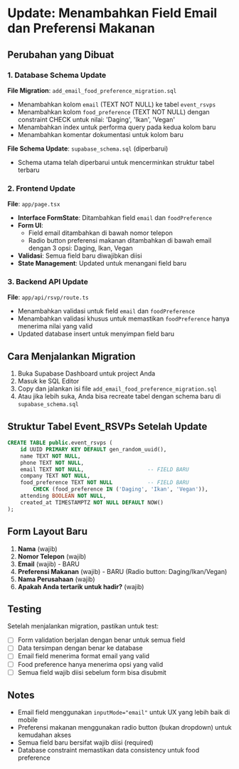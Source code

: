 # Update: Menambahkan Field Email dan Preferensi Makanan

## Perubahan yang Dibuat

### 1. Database Schema Update

**File Migration**: `add_email_food_preference_migration.sql`
- Menambahkan kolom `email` (TEXT NOT NULL) ke tabel `event_rsvps`
- Menambahkan kolom `food_preference` (TEXT NOT NULL) dengan constraint CHECK untuk nilai: 'Daging', 'Ikan', 'Vegan'
- Menambahkan index untuk performa query pada kedua kolom baru
- Menambahkan komentar dokumentasi untuk kolom baru

**File Schema Update**: `supabase_schema.sql` (diperbarui)
- Schema utama telah diperbarui untuk mencerminkan struktur tabel terbaru

### 2. Frontend Update

**File**: `app/page.tsx`
- **Interface FormState**: Ditambahkan field `email` dan `foodPreference`
- **Form UI**: 
  - Field email ditambahkan di bawah nomor telepon
  - Radio button preferensi makanan ditambahkan di bawah email dengan 3 opsi: Daging, Ikan, Vegan
- **Validasi**: Semua field baru diwajibkan diisi
- **State Management**: Updated untuk menangani field baru

### 3. Backend API Update

**File**: `app/api/rsvp/route.ts`
- Menambahkan validasi untuk field `email` dan `foodPreference`
- Menambahkan validasi khusus untuk memastikan `foodPreference` hanya menerima nilai yang valid
- Updated database insert untuk menyimpan field baru

## Cara Menjalankan Migration

1. Buka Supabase Dashboard untuk project Anda
2. Masuk ke SQL Editor
3. Copy dan jalankan isi file `add_email_food_preference_migration.sql`
4. Atau jika lebih suka, Anda bisa recreate tabel dengan schema baru di `supabase_schema.sql`

## Struktur Tabel Event_RSVPs Setelah Update

```sql
CREATE TABLE public.event_rsvps (
    id UUID PRIMARY KEY DEFAULT gen_random_uuid(),
    name TEXT NOT NULL,
    phone TEXT NOT NULL,
    email TEXT NOT NULL,                    -- FIELD BARU
    company TEXT NOT NULL,
    food_preference TEXT NOT NULL           -- FIELD BARU
        CHECK (food_preference IN ('Daging', 'Ikan', 'Vegan')),
    attending BOOLEAN NOT NULL,
    created_at TIMESTAMPTZ NOT NULL DEFAULT NOW()
);
```

## Form Layout Baru

1. **Nama** (wajib)
2. **Nomor Telepon** (wajib)  
3. **Email** (wajib) - BARU
4. **Preferensi Makanan** (wajib) - BARU (Radio button: Daging/Ikan/Vegan)
5. **Nama Perusahaan** (wajib)
6. **Apakah Anda tertarik untuk hadir?** (wajib)

## Testing

Setelah menjalankan migration, pastikan untuk test:
- [ ] Form validation berjalan dengan benar untuk semua field
- [ ] Data tersimpan dengan benar ke database
- [ ] Email field menerima format email yang valid
- [ ] Food preference hanya menerima opsi yang valid
- [ ] Semua field wajib diisi sebelum form bisa disubmit

## Notes

- Email field menggunakan `inputMode="email"` untuk UX yang lebih baik di mobile
- Preferensi makanan menggunakan radio button (bukan dropdown) untuk kemudahan akses
- Semua field baru bersifat wajib diisi (required)
- Database constraint memastikan data consistency untuk food preference
